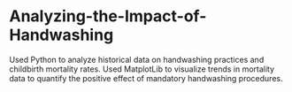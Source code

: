 # Analyzing-the-Impact-of-Handwashing
Used Python to analyze historical data on handwashing practices and childbirth mortality rates.
Used MatplotLib to visualize trends in mortality data to quantify the positive effect of mandatory handwashing procedures.
